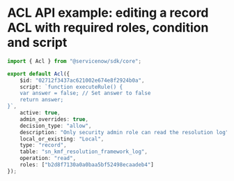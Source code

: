 # ACL API example: editing a record ACL with required roles, condition and script
```typescript
import { Acl } from "@servicenow/sdk/core";

export default Acl({
    $id: "02712f3437ac621002e674e8f2924b0a",
    script: `function executeRule() {
    var answer = false; // Set answer to false
    return answer;
}`,
    active: true,
    admin_overrides: true,
    decision_type: "allow",
    description: "Only security admin role can read the resolution log",
    local_or_existing: "Local",
    type: "record",
    table: "sn_kmf_resolution_framework_log",
    operation: "read",
    roles: ["b2d8f7130a0a0baa5bf52498ecaadeb4"]
});
```